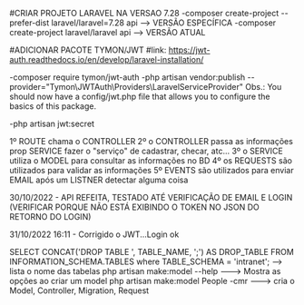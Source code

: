 #CRIAR PROJETO LARAVEL NA VERSAO 7.28
-composer create-project --prefer-dist laravel/laravel=7.28 api --> VERSÃO ESPECÍFICA
-composer create-project laravel/laravel api --> VERSÃO ATUAL

#ADICIONAR PACOTE TYMON/JWT
#link: https://jwt-auth.readthedocs.io/en/develop/laravel-installation/

-composer require tymon/jwt-auth
-php artisan vendor:publish --provider="Tymon\JWTAuth\Providers\LaravelServiceProvider"
Obs.: You should now have a config/jwt.php file that allows you to configure the basics of this package.

-php artisan jwt:secret

1º ROUTE chama o CONTROLLER
2º o CONTROLLER passa as informações prop SERVICE fazer o "serviço" de cadastrar, checar, atc...
3º o SERVICE utiliza o MODEL para consultar as informações no BD
4º os REQUESTS são utilizados para validar as informações
5º EVENTS são utilizados para enviar EMAIL após um LISTNER detectar alguma coisa

30/10/2022 - API REFEITA, TESTADO ATÉ VERIFICAÇÃO DE EMAIL E LOGIN
             (VERIFICAR PORQUE NÃO ESTÁ EXIBINDO O TOKEN NO JSON DO RETORNO DO LOGIN)

31/10/2022 16:11 - Corrigido o JWT...Login ok

SELECT CONCAT('DROP TABLE ', TABLE_NAME, ';') AS DROP_TABLE FROM INFORMATION_SCHEMA.TABLES where TABLE_SCHEMA = 'intranet'; --> lista o nome das tabelas
php artisan make:model --help       ---> Mostra as opções ao criar um model
php artisan make:model People -cmr  ---> cria o Model, Controller, Migration, Request
